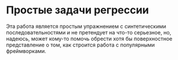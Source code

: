 # Простые задачи регрессии

Эта работа является простым упражнением с синтетическими последовательностями и не претендует на что-то серьезное, но, надеюсь, может кому-то помочь обрести хотя бы поверхностное представление о том, как строится работа с популярными фреймворками.
